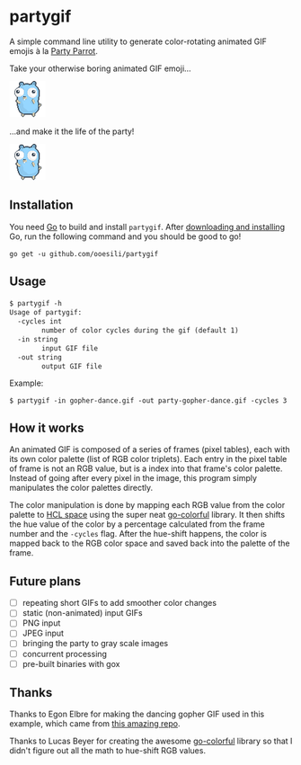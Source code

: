 partygif
========

A simple command line utility to generate color-rotating animated GIF emojis à la [Party Parrot][party-parrot].

Take your otherwise boring animated GIF emoji...

![gopher-dance](/images/gopher-dance.gif)

...and make it the life of the party!

![party-gopher-dance](/images/party-gopher-dance.gif)

Installation
------------

You need [Go][golang] to build and install `partygif`. After [downloading and installing][golang-dl] Go, run the following command and you should be good to go!

```
go get -u github.com/ooesili/partygif
```

Usage
-----

```
$ partygif -h
Usage of partygif:
  -cycles int
        number of color cycles during the gif (default 1)
  -in string
        input GIF file
  -out string
        output GIF file
```

Example:

```
$ partygif -in gopher-dance.gif -out party-gopher-dance.gif -cycles 3
```

How it works
------------

An animated GIF is composed of a series of frames (pixel tables), each with its own color palette (list of RGB color triplets). Each entry in the pixel table of frame is not an RGB value, but is a index into that frame's color palette. Instead of going after every pixel in the image, this program simply manipulates the color palettes directly.

The color manipulation is done by mapping each RGB value from the color palette to [HCL space][hcl-space] using the super neat [go-colorful][go-colorful] library. It then shifts the hue value of the color by a percentage calculated from the frame number and the `-cycles` flag. After the hue-shift happens, the color is mapped back to the RGB color space and saved back into the palette of the frame.

Future plans
------------

- [ ] repeating short GIFs to add smoother color changes
- [ ] static (non-animated) input GIFs
- [ ] PNG input
- [ ] JPEG input
- [ ] bringing the party to gray scale images
- [ ] concurrent processing
- [ ] pre-built binaries with gox

Thanks
------

Thanks to Egon Elbre for making the dancing gopher GIF used in this example, which came from [this amazing repo][gophers].

Thanks to Lucas Beyer for creating the awesome [go-colorful][go-colorful] library so that I didn't figure out all the math to hue-shift RGB values.


[party-parrot]: http://cultofthepartyparrot.com
[go-colorful]: https://github.com/lucasb-eyer/go-colorful
[hcl-space]: https://en.wikipedia.org/wiki/HCL_color_space
[golang]: https://golang.org/
[golang-dl]: https://golang.org/dl/
[gophers]: https://github.com/egonelbre/gophers
